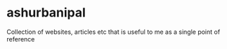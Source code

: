 # ashurbanipal
Collection of websites, articles etc that is useful to me as a single point of reference
